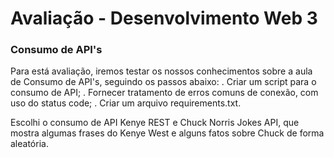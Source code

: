 <h1>Avaliação - Desenvolvimento Web 3</h1>

<h3>Consumo de API's</h3>
Para está avaliação, iremos testar os nossos conhecimentos sobre a aula de Consumo de API's, seguindo os passos abaixo:
. Criar um script para o consumo de API;
. Fornecer tratamento de erros comuns de conexão, com uso do status code;
. Criar um arquivo requirements.txt.




Escolhi o consumo de API Kenye REST e Chuck Norris Jokes API, que mostra algumas frases do Kenye West e alguns fatos sobre Chuck de forma aleatória.
